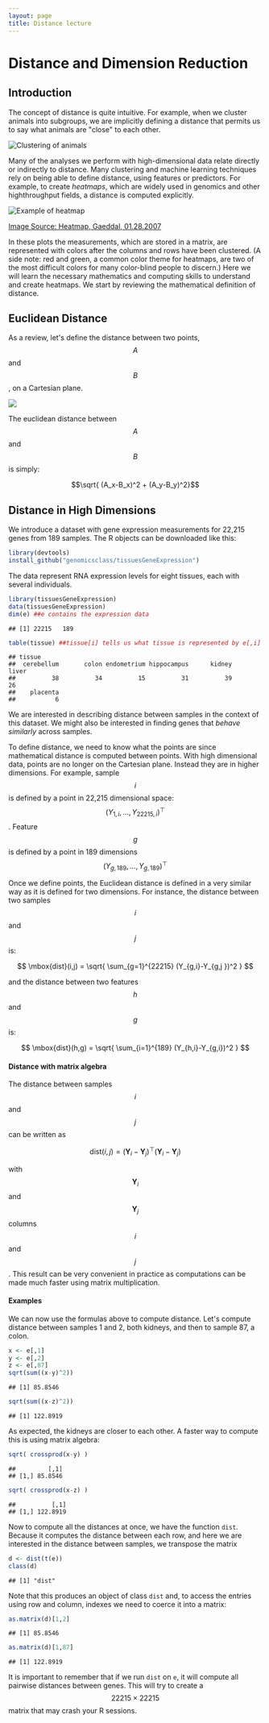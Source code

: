 ```yaml
---
layout: page
title: Distance lecture
---
```




# Distance and Dimension Reduction

## Introduction

The concept of distance is quite intuitive. For example, when we cluster animals into subgroups, we are implicitly defining a distance that permits us to say what animals are "close" to each other.

![Clustering of animals](images/handmade/animals.png)

Many of the analyses we perform with high-dimensional data relate directly or indirectly to distance. Many clustering and machine learning techniques rely on being able to define distance, using features or predictors. For example, to create _heatmaps_, which are widely used in genomics and other highthroughput fields, a distance is computed explicitly. 

![Example of heatmap](images/handmade/Heatmap.png)

[Image Source: Heatmap, Gaeddal, 01.28.2007](http://commons.wikimedia.org/wiki/File:Heatmap.png) 

In these plots the measurements, which are stored in a matrix, are
represented with colors after the columns and rows have been
clustered. (A side note: red and green, a common color theme for heatmaps,
are two of the most difficult colors for many color-blind people to discern.)
Here we will learn the necessary mathematics and computing
skills to understand and create heatmaps. We start by reviewing the
mathematical definition of distance.

## Euclidean Distance

As a review, let's define the distance between two points, $$A$$ and $$B$$, on a Cartesian plane.

![](figure/distance-unnamed-chunk-1-1.png) 

The euclidean distance between $$A$$ and $$B$$ is simply:

$$\sqrt{ (A_x-B_x)^2 + (A_y-B_y)^2}$$


## Distance in High Dimensions

We introduce a dataset with gene expression measurements for 22,215 genes from 189 samples. The R objects can be downloaded like this:


```r
library(devtools)
install_github("genomicsclass/tissuesGeneExpression")
```

The data represent RNA expression levels for eight tissues, each with several individuals.


```r
library(tissuesGeneExpression)
data(tissuesGeneExpression)
dim(e) ##e contains the expression data
```

```
## [1] 22215   189
```

```r
table(tissue) ##tissue[i] tells us what tissue is represented by e[,i]
```

```
## tissue
##  cerebellum       colon endometrium hippocampus      kidney       liver 
##          38          34          15          31          39          26 
##    placenta 
##           6
```

We are interested in describing distance between samples in the context of this dataset. We might also be interested in finding genes that _behave similarly_ across samples.

To define distance, we need to know what the points are since mathematical distance is computed between points. With high dimensional data, points are no longer on the Cartesian plane. Instead they are in higher dimensions. For example, sample $$i$$ is defined by a point in 22,215 dimensional space: $$(Y_{1,i},\dots,Y_{22215,i})^\top$$. Feature $$g$$ is defined by a point in 189 dimensions $$(Y_{g,189},\dots,Y_{g,189})^\top$$

Once we define points, the Euclidean distance is defined in a very similar way as it is defined for two dimensions. For instance, the distance between two samples $$i$$ and $$j$$ is:

$$
\mbox{dist}(i,j) = \sqrt{ \sum_{g=1}^{22215} (Y_{g,i}-Y_{g,j })^2 }
$$

and the distance between two features $$h$$ and $$g$$ is:

$$
\mbox{dist}(h,g) = \sqrt{ \sum_{i=1}^{189} (Y_{h,i}-Y_{g,i})^2 }
$$


#### Distance with matrix algebra

The distance between samples $$i$$ and $$j$$ can be written as

$$ \mbox{dist}(i,j) = (\mathbf{Y}_i - \mathbf{Y}_j)^\top(\mathbf{Y}_i - \mathbf{Y}_j)$$

with $$\mathbf{Y}_i$$ and $$\mathbf{Y}_j$$ columns $$i$$ and $$j$$. This result can be very convenient in practice as computations can be made much faster using matrix multiplication.

#### Examples

We can now use the formulas above to compute distance. Let's compute distance between samples 1 and 2, both kidneys, and then to sample 87, a colon.


```r
x <- e[,1]
y <- e[,2]
z <- e[,87]
sqrt(sum((x-y)^2))
```

```
## [1] 85.8546
```

```r
sqrt(sum((x-z)^2))
```

```
## [1] 122.8919
```

As expected, the kidneys are closer to each other. A faster way to compute this is using matrix algebra:


```r
sqrt( crossprod(x-y) )
```

```
##         [,1]
## [1,] 85.8546
```

```r
sqrt( crossprod(x-z) )
```

```
##          [,1]
## [1,] 122.8919
```

Now to compute all the distances at once, we have the function `dist`. Because it computes the distance between each row, and here we are interested in the distance between samples, we transpose the matrix


```r
d <- dist(t(e))
class(d)
```

```
## [1] "dist"
```

Note that this produces an object of class `dist` and, to access the entries using row and column, indexes we need to coerce it into a matrix:


```r
as.matrix(d)[1,2]
```

```
## [1] 85.8546
```

```r
as.matrix(d)[1,87]
```

```
## [1] 122.8919
```

It is important to remember that if we run `dist` on `e`, it will compute all pairwise distances between genes. This will try to create a $$22215 \times 22215$$ matrix that may crash your R sessions.


